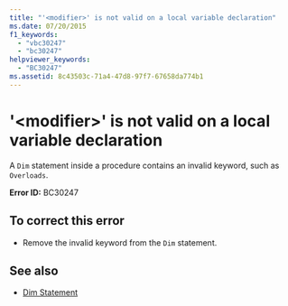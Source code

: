 ```yaml
---
title: "'<modifier>' is not valid on a local variable declaration"
ms.date: 07/20/2015
f1_keywords: 
  - "vbc30247"
  - "bc30247"
helpviewer_keywords: 
  - "BC30247"
ms.assetid: 8c43503c-71a4-47d8-97f7-67658da774b1
---
```

# '\<modifier>' is not valid on a local variable declaration

A `Dim` statement inside a procedure contains an invalid keyword, such as `Overloads`.  
  
 **Error ID:** BC30247  
  
## To correct this error  
  
- Remove the invalid keyword from the `Dim` statement.  
  
## See also

- [Dim Statement](../language-reference/statements/dim-statement.md)
